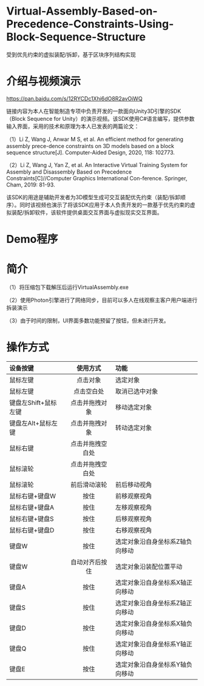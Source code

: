 # Virtual-Assembly-Based-on-Precedence-Constraints-Using-Block-Sequence-Structure
受到优先约束的虚拟装配/拆卸，基于区块序列结构实现

# 介绍与视频演示

https://pan.baidu.com/s/12RYCDc1Xhi6dO8R2avOiWQ

链接内容为本人在智能制造专项中负责开发的一款面向Unity3D引擎的SDK（Block Sequence for Unity）的演示视频。该SDK使用C#语言编写，提供参数输入界面，采用的技术和原理为本人已发表的两篇论文：

（1）Li Z, Wang J, Anwar M S, et al. An efficient method for generating assembly prece-dence constraints on 3D models based on a block sequence structure[J]. Computer-Aided Design, 2020, 118: 102773.

（2）Li Z, Wang J, Yan Z, et al. An Interactive Virtual Training System for Assembly and Disassembly Based on Precedence Constraints[C]//Computer Graphics International Con-ference. Springer, Cham, 2019: 81-93.

该SDK的用途是辅助开发者为3D模型生成可交互装配优先约束（装配/拆卸顺序）。同时该视频也演示了将该SDK应用于本人负责开发的一款基于优先约束的虚拟装配/拆卸软件，该软件提供桌面交互界面与虚拟现实交互界面。

# Demo程序

# 简介

（1）将压缩包下载解压后运行VirtualAssembly.exe

（2）使用Photon引擎进行了网络同步，目前可以多人在线观察主客户用户端进行拆装演示

（3）由于时间的限制，UI界面多数功能预留了按钮，但未进行开发。

# 操作方式

| 设备按键  | 使用方式  | 功能 |
| :--------------------- |:---------------:| :---------------|
| 鼠标左键                | 点击对象         | 选定对象        |
| 鼠标左键                | 点击空白处        |   取消已选中对象 |
| 键盘左Shift+鼠标左键  |点击并拖拽对象        |    移动选定对象 |
|键盘左Alt+鼠标左键	|点击并拖拽对象	|转动选定对象|
|鼠标右键	|点击并拖拽空白处|	|转动视角|
|鼠标滚轮	|点击并拖拽空白处|	|横向/纵向移动视角|
|鼠标滚轮	|前后滑动滚轮	|前后移动视角
|鼠标右键+键盘W	|按住	|前移观察视角|
|鼠标右键+键盘A	|按住	|左移观察视角|
|鼠标右键+键盘S	|按住	|后移观察视角|
|鼠标右键+键盘D	|按住	|右移观察视角|
|键盘W	|按住	|选定对象沿自身坐标系Z轴负向移动|
|键盘W	|自动对齐后按住	|选定对象沿装配位置平动|
|键盘A	|按住	|选定对象沿自身坐标系X轴正向移动|
|键盘S	|按住	|选定对象沿自身坐标系Z轴正向移动|
|键盘D	|按住	|选定对象沿自身坐标系X轴负向移动|
|键盘Q	|按住	|选定对象沿自身坐标系Y轴正向移动|
|键盘E	|按住	|选定对象沿自身坐标系Y轴负向移动|
